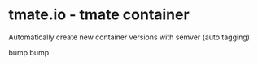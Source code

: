 # tmate.io - tmate container

Automatically create new container versions with semver (auto tagging)

bump
bump
